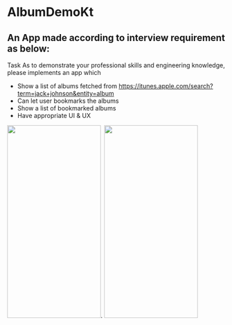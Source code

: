 # AlbumDemoKt

## An App made according to interview requirement as below:

Task
As to demonstrate your professional skills and engineering knowledge, please implements an app which
- Show a list of albums fetched from
https://itunes.apple.com/search?term=jack+johnson&entity=album
- Can let user bookmarks the albums
- Show a list of bookmarked albums
- Have appropriate UI & UX

<img src="https://github.com/HCL-HO/AlbumDemoKt/blob/main/key_soc1.gif" width="216" height="444" />. <img src="https://github.com/HCL-HO/AlbumDemoKt/blob/main/key_soc2.gif" width="216" height="444" />


